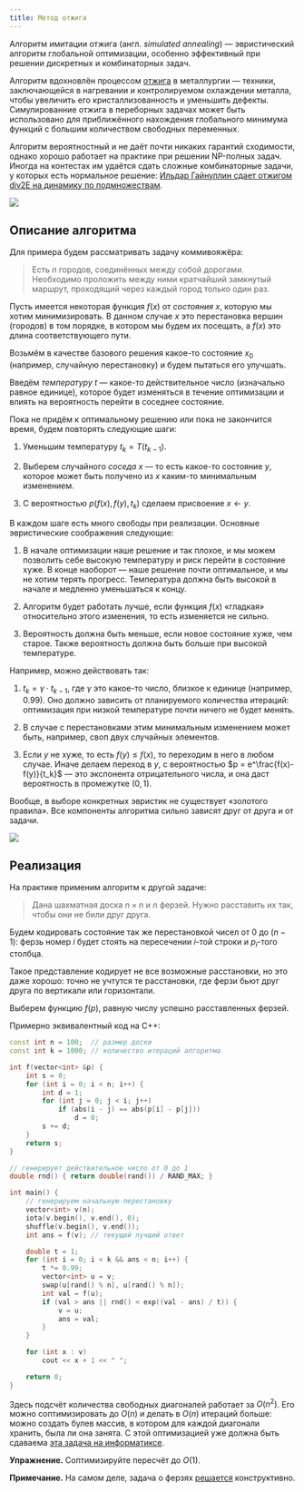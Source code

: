 ```yaml
---
title: Метод отжига
---
```


Алгоритм имитации отжига (англ. *simulated annealing*) — эвристический алгоритм глобальной оптимизации, особенно эффективный при решении дискретных и комбинаторных задач.

Алгоритм вдохновлён процессом [отжига](https://ru.wikipedia.org/wiki/%D0%9E%D1%82%D0%B6%D0%B8%D0%B3) в металлургии — техники, заключающейся в нагревании и контролируемом охлаждении металла, чтобы увеличить его кристаллизованность и уменьшить дефекты. Симулированние отжига в переборных задачах может быть использовано для приближённого нахождения глобального минимума функций с большим количеством свободных переменных.

Алгоритм вероятностный и не даёт почти никаких гарантий сходимости, однако хорошо работает на практике при решении NP-полных задач. Иногда на контестах им удаётся сдать сложные комбинаторные задачи, у которых есть нормальное решение: [Ильдар Гайнуллин сдает отжигом div2E на динамику по подмножествам](http://codeforces.com/contest/745/submission/23067030).

![](https://camo.githubusercontent.com/574bf26bf301827efaa18748440fa77fab8c5a4f/68747470733a2f2f75706c6f61642e77696b696d656469612e6f72672f77696b6970656469612f636f6d6d6f6e732f642f64352f48696c6c5f436c696d62696e675f776974685f53696d756c617465645f416e6e65616c696e672e676966)

## Описание алгоритма

Для примера будем рассматривать задачу коммивояжёра:

> Eсть $n$ городов, соединённых между собой дорогами. Необходимо проложить между ними кратчайший замкнутый маршрут, проходящий через каждый город только один раз.

Пусть имеется некоторая функция $f(x)$ от *состояния* $x$, которую мы хотим минимизировать. В данном случае $x$ это перестановка вершин (городов) в том порядке, в котором мы будем их посещать, а $f(x)$ это длина соответствующего пути.

Возьмём в качестве базового решения какое-то состояние $x_0$ (например, случайную перестановку) и будем пытаться его улучшать.

Введём *температуру* $t$ — какое-то действительное число (изначально равное единице), которое будет изменяться в течение оптимизации и влиять на вероятность перейти в соседнее состояние.

Пока не придём к оптимальному решению или пока не закончится время, будем повторять следующие шаги:

1. Уменьшим температуру $t_{k} = T(t_{k-1})$.

2. Выберем случайного *соседа* $x$ — то есть какое-то состояние $y$, которое может быть получено из $x$ каким-то минимальным изменением.

3. С вероятностью $p(f(x), f(y), t_k)$ сделаем присвоение $x \leftarrow y$.

В каждом шаге есть много свободы при реализации. Основные эвристические соображения следующие:

1. В начале оптимизации наше решение и так плохое, и мы можем позволить себе высокую температуру и риск перейти в состояние хуже. В конце наоборот — наше решение почти оптимальное, и мы не хотим терять прогресс. Температура должна быть высокой в начале и медленно уменьшаться к концу.

2. Алгоритм будет работать лучше, если функция $f(x)$ «гладкая» относительно этого изменения, то есть изменяется не сильно.

3. Вероятность должна быть меньше, если новое состояние хуже, чем старое. Также вероятность должна быть больше при высокой температуре.

Например, можно действовать так:

1. $t_k = \gamma \cdot t_{k-1}$, где $\gamma$ это какое-то число, близкое к единице (например, $0.99$). Оно должно зависить от планируемого количества итераций: оптимизация при низкой температуре почти ничего не будет менять.

2. В случае с перестановками этим минимальным изменением может быть, например, своп двух случайных элементов.

3. Если $y$ не хуже, то есть $f(y) \leq f(x)$, то переходим в него в любом случае. Иначе делаем переход в $y$, с вероятностью $p = e^\frac{f(x)-f(y)}{t_k}$ — это экспонента отрицательного числа, и она даст вероятность в промежутке $(0, 1)$.

Вообще, в выборе конкретных эвристик не существует «золотого правила». Все компоненты алгоритма сильно зависят друг от друга и от задачи.

![](https://upload.wikimedia.org/wikipedia/commons/1/10/Travelling_salesman_problem_solved_with_simulated_annealing.gif)

## Реализация

На практике применим алгоритм к другой задаче:

> Дана шахматная доска $n \times n$ и $n$ ферзей. Нужно расставить их так, чтобы они не били друг друга.

Будем кодировать состояние так же перестановкой чисел от $0$ до $(n-1)$: ферзь номер $i$ будет стоять на пересечении $i$-той строки и $p_i$-того столбца.

Такое представление кодирует не все возможные расстановки, но это даже хорошо: точно не учтутся те расстановки, где ферзи бьют друг друга по вертикали или горизонтали.

Выберем функцию $f(p)$, равную числу успешно расставленных ферзей.

Примерно эквивалентный код на C++:

```c++
const int n = 100;  // размер доски
const int k = 1000; // количество итераций алгоритма

int f(vector<int> &p) {
    int s = 0;
    for (int i = 0; i < n; i++) {
        int d = 1;
        for (int j = 0; j < i; j++)
            if (abs(i - j) == abs(p[i] - p[j]))
                d = 0;
        s += d;
    }
    return s;
}

// генерирует действительное число от 0 до 1
double rnd() { return double(rand()) / RAND_MAX; }

int main() {
    // генерируем начальную перестановку
    vector<int> v(n);
    iota(v.begin(), v.end(), 0);
    shuffle(v.begin(), v.end());
    int ans = f(v); // текущий лучший ответ 

    double t = 1;
    for (int i = 0; i < k && ans < n; i++) {
        t *= 0.99;
        vector<int> u = v;
        swap(u[rand() % n], u[rand() % n]);
        int val = f(u);
        if (val > ans || rnd() < exp((val - ans) / t)) {
            v = u;
            ans = val;
        }
    }

    for (int x : v)
        cout << x + 1 << " ";

    return 0;
}
```

Здесь подсчёт количества свободных диагоналей работает за $O(n^2)$. Его можно соптимизировать до $O(n)$ и делать в $O(n)$ итераций больше: можно создать булев массив, в котором для каждой диагонали хранить, была ли она занята. С этой оптимизацией уже должна быть сдаваема [эта задача на информатиксе](https://informatics.mccme.ru/mod/statements/view.php?id=1975).

**Упражнение.** Соптимизируйте пересчёт до $O(1)$.

**Примечание.** На самом деле, задача о ферзях [решается](https://en.wikipedia.org/wiki/Eight_queens_puzzle) конструктивно.
